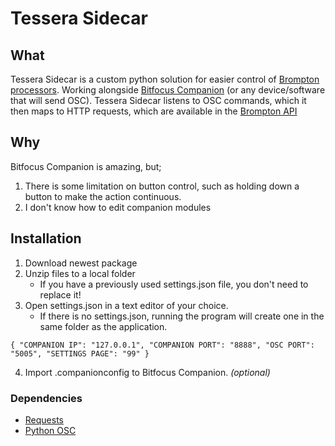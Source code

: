 # Tessera Sidecar
## What
Tessera Sidecar is a custom python solution for easier control of [Brompton processors](https://www.bromptontech.com/). Working alongside [Bitfocus Companion](https://bitfocus.io/companion) (or any device/software that will send OSC). Tessera Sidecar listens to OSC commands, which it then maps to HTTP requests, which are available in the [Brompton API](https://dl.bromptontech.com/tessera/docs/TesseraIPControlAPI3_2_0_Beta4.pdf)

## Why
Bitfocus Companion is amazing, but;

 1. There is some limitation on  button control, such as holding down a button to make the action continuous.
 2. I don't know how to edit companion modules

## Installation

 1. Download newest package
 2. Unzip files to a local folder
	 - If you have a previously used settings.json file, you don't need to replace it!
 3. Open settings.json in a text editor of your choice.
	 - If there is no settings.json, running the program will create one in the same folder as the application.
 
``
{
	"COMPANION IP": "127.0.0.1",
	"COMPANION PORT": "8888",
	"OSC PORT": "5005",
	"SETTINGS PAGE": "99"
}
``



 4. Import .companionconfig to Bitfocus Companion. *(optional)*

### Dependencies
- [Requests](https://pypi.org/project/requests/)
- [Python OSC](https://pypi.org/project/python-osc/)


